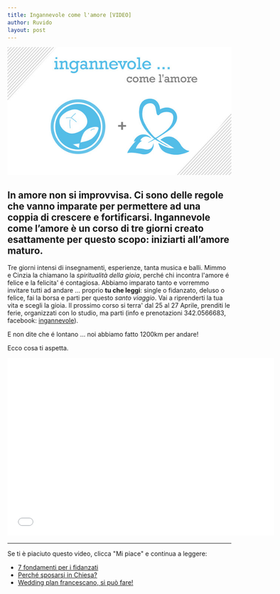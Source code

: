 ```yaml
---
title: Ingannevole come l'amore [VIDEO]
author: Ruvido
layout: post
---
```


![](/img/posts/ingannevole-5p2p.jpg)

## In amore non si improvvisa. Ci sono delle regole che vanno imparate per permettere ad una coppia di crescere e fortificarsi. Ingannevole come l’amore è un corso di tre giorni creato esattamente per questo scopo: iniziarti all’amore maturo. 

Tre giorni intensi di insegnamenti, esperienze, tanta musica e balli. Mimmo e Cinzia la chiamano la *spiritualità della gioia*, perché chi incontra l'amore é felice e la felicita' é contagiosa. Abbiamo imparato tanto e vorremmo invitare tutti ad andare ... proprio **tu che leggi**: single o fidanzato, deluso o felice, fai la borsa e parti per questo *santo viaggio*. Vai a riprenderti la tua vita e scegli la gioia. Il prossimo corso si terra' dal 25 al 27 Aprile, prenditi le ferie, organizzati con lo studio, ma parti (info e prenotazioni 342.0566683, facebook: [ingannevole](https://www.facebook.com/ingannevolecomelamore)).

E non dite che é lontano ... noi abbiamo fatto 1200km per andare!

Ecco cosa ti aspetta.


<div class="video">
<iframe width="600" height="400" src="//www.youtube.com/embed/REOgwG7xNWI?vq=hd720" frameborder="0"> </iframe>
</div>



---
Se ti è piaciuto questo video, clicca "Mi piace" e continua a leggere:

- [7 fondamenti per i fidanzati](http://5p2p.it/2013/11/08/sette-pilastri.html)
- [Perché sposarsi in Chiesa?](http://5p2p.it/2013/10/14/sposarsi-in-chiesa.html)
- [Wedding plan francescano, si può fare!](http://5p2p.it/2013/04/24/wedding-plan-francescano.html)
